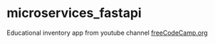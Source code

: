 # microservices_fastapi
Educational inventory app from youtube channel  [freeCodeCamp.org](https://www.youtube.com/watch?v=Cy9fAvsXGZA)
